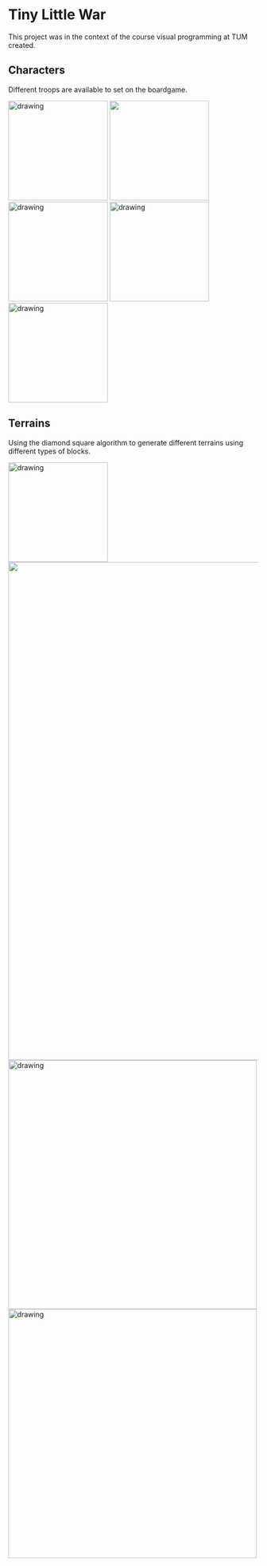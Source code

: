 # Tiny Little War

This project was in the context of the course visual programming at TUM created.

## Characters
Different troops are available to set on the boardgame.

<p float="left">
<img src="https://user-images.githubusercontent.com/35013411/207448110-5ed8a141-5828-40ca-86ef-ee57d2b696b6.gif" alt="drawing" height="200"/>
<img src="https://user-images.githubusercontent.com/35013411/207448118-cfc3a030-05a9-4feb-89ed-2acc3555ddfb.gif" height="200"/>
<img src="https://user-images.githubusercontent.com/35013411/207448130-f4fd1191-b25a-4d29-99df-2ec4bf154e21.gif" alt="drawing" height="200"/>
<img src="https://user-images.githubusercontent.com/35013411/207448137-b9d23a58-6efa-4276-8caa-640b2ea0adfb.gif" alt="drawing" height="200"/>
<img src="https://user-images.githubusercontent.com/35013411/207448172-25a11028-b4e3-4562-bbe6-40fcf39ec6d6.gif" alt="drawing" height="200"/>
</p>

## Terrains
Using the diamond square algorithm to generate different terrains using different types of blocks.

<p float="left">
<img src="https://user-images.githubusercontent.com/35013411/207448237-38731bf0-77ee-41ec-b9ad-ef17d7055ce9.JPG" alt="drawing" height="200"/><br>
<img src="https://user-images.githubusercontent.com/35013411/207447877-b32cdfbe-19ca-4ac2-944f-192af4e0aef9.JPG" width="1000"/><br>
<img src="https://user-images.githubusercontent.com/35013411/207447902-7b119943-57b4-49f7-937a-d772d2d64fba.JPG" alt="drawing" width="500"/>
<img src="https://user-images.githubusercontent.com/35013411/207447984-f88abf2f-a541-4de1-a31a-bf1a3b2d1f87.JPG" alt="drawing" width="500"/>
</p>
